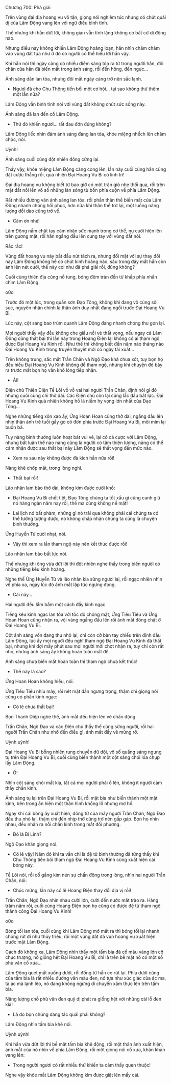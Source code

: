 




Chương 700: Phá giải


Trên vùng đại địa hoang vu vô tận, giọng nói nghiêm túc nhưng có chút quái dị của Lâm Động vang lên với ngữ điều bình tĩnh.

Thế nhưng khi hắn dứt lời, không gian vẫn tĩnh lặng không có bất cứ dị động nào.

Nhưng điều này không khiến Lâm Động hoảng loạn, hắn nhìn chăm chăm vào vùng đất tựa như ở đó có người có thể hiểu lời hắn vậy.

Khi hắn nói thì ngày càng có nhiều điểm sáng tỏa ra từ trong người hắn, đôi chân của hắn đã biến mất trong ánh sáng, rồi đến hông, đến ngực…

Ánh sáng dần lan tỏa, nhưng đôi mắt ngày càng trở nên sắc lạnh.

- Ngươi đã cho Chu Thông tiền bối một cơ hội… tại sao không thử thêm một lần nữa?

Lâm Động vẫn bình tĩnh nói với vùng đất không chút sức sống này.

Ánh sáng đã lan đến cổ Lâm Động.

- Thứ đó khiến ngươi… rất đau đớn đúng không?

Lâm Động liếc nhìn đám ánh sáng đang lan tỏa, khóe miệng nhếch lên châm chọc, nói.

Uỳnh!

Ánh sáng cuối cùng đột nhiên đông cứng lại.

Thấy vậy, khóe miệng Lâm Động càng cong lên, lần này cuối cùng hắn cũng đặt cược thắng rồi, quả nhiên Đại Hoang Vu Bi có linh trí!

Đại địa hoang vu không biết từ bao giờ có một trận gió nhẹ thổi qua, rồi trên mặt đất nổi lên vô số những làn sóng từ bốn phía cuộn về phía Lâm Động.

Rất nhiều đường vân ánh sáng lan tỏa, rồi phần thân thể biến mất của Lâm Động nhanh chóng hồi phục, hơn nữa khi thân thể trở lại, một luồng năng lượng dồi dào cũng trở về.

- Cảm ơn nhé!

Lâm Động nắm chặt tay cảm nhận sức mạnh trong cơ thể, nụ cười hiện lên trên gương mặt, rồi hắn ngẩng đầu lên cung tay với vùng đất nói.

Rắc rắc!

Vùng đất hoang vu này bắt đầu nứt tách ra, nhưng đối mặt với sự thay đổi này Lâm Động không hề có chút kinh hoàng nào, sâu trong đáy mắt hắn còn ánh lên nét cười, thế này coi như đã phá giải rồi, đúng không?

Cuối cùng thiên địa cũng nổ tung, bóng đêm tràn đến từ khắp phía nhấn chìm Lâm Động.

o0o

Trước đó một lúc, trong quần sơn Đạo Tông, không khí đang vô cùng sôi sục, nguyên nhân chính là thân ảnh duy nhất đang ngồi trước Đại Hoang Vu Bi.

Lúc này, cột sáng bao trùm quanh Lâm Động đang nhanh chóng thu gọn lại.

Mọi người thấy vậy đều không che giấu nổi vẻ thất vọng, nếu ngay cả Lâm Động cũng thất bại thì lần này trong Hoang Điện lại không có ai tham ngộ được Đại Hoang Vu Kinh rồi. Như thế thì không biết đến năm nào tháng nào Đại Hoang Vu Kinh trong truyền thuyết mới có ngày tái xuất…

Trên không trung, sắc mặt Trần Chân và Ngộ Đạo khá chua xót, tuy bọn họ đều hiểu Đại Hoang Vu Kinh không dễ tham ngộ, nhưng khi chuyện đó bày ra trước mắt bọn họ vẫn khó lòng tiếp nhận.

- Ài!

Điện chủ Thiên Điện Tề Lôi vỗ vỗ vai hai người Trần Chân, định nói gì đó nhưng cuối cùng chỉ thở dài. Các Điện chủ còn lại cũng lắc đầu bất lực. Đại Hoang Vu Kinh quả nhiên không hổ là niềm hy vọng lớn nhất của Đạo Tông…

Nghe những tiếng xôn xao ấy, Ứng Hoan Hoan cũng thở dài, ngẩng đầu lên nhìn thân ảnh trẻ tuổi gầy gò cô đơn phía trước Đại Hoang Vu Bi, môi mím lại buồn bã.

Tuy nàng bình thường luôn hoạt bát vui vẻ, lại có cá cược với Lâm Động, nhưng bất luận thế nào nàng cũng là người có tâm thiện lương, nàng có thể cảm nhận được sau thất bại này Lâm Động sẽ thất vọng đến mức nào.

- Xem ra sau này không được đả kích hắn nữa rồi!

Nàng khẽ chớp mắt, trong lòng nghĩ.

- Thất bại rồi!

Lão nhân lam bào thở dài, không kìm được cười khổ:

- Đại Hoang Vu Bi chết tiệt, Đạo Tông chúng ta tốt xấu gì cũng canh giữ nó hàng ngàn năm nay rồi, thế mà cũng không nể mặt!

- Lai lịch nó bất phàm, những gì nó trải qua không phải cái chúng ta có thể tưởng tượng được, nó không chấp nhận chúng ta cũng là chuyện bình thường.

Ứng Huyền Tử cười nhạt, nói.

- Vậy thì xem ra lần tham ngộ này nên kết thúc được rồi!

Lão nhân lam bào bất lực nói.

Thế nhưng khi ông vừa dứt lời thì đột nhiên nghe thấy trong biển người có những tiếng kêu kinh hoàng.

Nghe thế Ứng Huyền Tử và lão nhân kia sững người lại, rồi ngạc nhiên nhìn về phía xa, ngay lúc đó ánh mắt lập tức ngưng đọng.

- Cái này…

Hai người đều lẩm bẩm một cách đầy kinh ngạc.

Tiếng kêu kinh ngạc lan tỏa với tốc độ chóng mặt, Ứng Tiếu Tiếu và Ứng Hoan Hoan cũng nhận ra, vội vàng ngẩng đầu lên rồi ánh mắt đóng chặt ở Đại Hoang Vu Bi.

Cột ánh sáng vốn đang thu nhỏ lại, chỉ còn cỡ bàn tay chiếu trên đỉnh đầu Lâm Động, lúc ấy mọi người đều nghĩ tham ngộ Đại Hoang Vu Kinh đã thất bại, nhưng khi đợi mấy phút sau mọi người mới chợt nhận ra, tuy chỉ còn rất nhỏ, nhưng ánh sáng ấy không hoàn toàn mất đi!

Ánh sáng chưa biến mất hoàn toàn thì tham ngộ chưa kết thúc!

- Thế này là sao?

Ứng Hoan Hoan không hiểu, nói.

Ứng Tiếu Tiếu nhíu mày, rồi nét mặt dần ngưng trọng, thậm chí giọng nói cũng có phần kinh ngạc:

- Có lẽ chưa thất bại!

Bọn Thanh Diệp nghe thế, ánh mắt đều hiện lên vẻ chấn động.

Trần Chân, Ngộ Đạo và các Điện chủ thấy thế cũng sững người, rồi hai người Trần Chân như nhớ đến điều gì, ánh mắt đầy vẻ mừng rỡ.

Uỳnh uỳnh!

Đại Hoang Vu Bi bỗng nhiên rung chuyển dữ dội, vô số quầng sáng ngưng tụ trên Đại Hoang Vu Bi, cuối cùng biến thành một cột sáng chói lóa chụp lấy Lâm Động.

- Ồ!

Nhìn cột sáng chói mắt kia, tất cả mọi người phải ồ lên, không ít người cảm thấy chấn kinh.

Ánh sáng tụ lại trên Đại Hoang Vu Bi, rồi mặt bia như biến thành một mặt kính, bên trong ẩn hiện một thân hình khổng lồ nhưng mơ hồ.

Ngay khi cái bóng ấy xuất hiện, đồng tử của mấy người Trần Chân, Ngộ Đạo đều thu nhỏ lại, thậm chí đến nhịp thở cũng trở nên gấp gáp. Bọn họ nhìn nhau, đều nhận ra nỗi chấn kinh trong mắt đối phương.

- Đó là Bi Linh?

Ngộ Đạo khàn giọng nói.

- Có lẽ vậy! Năm đó khi ta vẫn chỉ là đệ tử bình thường đã từng thấy khi Chu Thông tiền bối tham ngộ Đại Hoang Vu Kinh cũng xuất hiện cái bóng này.

Tề Lôi nói, rồi cố gắng kìm nén sự chấn động trong lòng, nhìn hai người Trần Chân, nói:

- Chúc mừng, lần này có lẽ Hoang Điện thay đổi địa vị rồi!

Trần Chân, Ngộ Đạo nhìn nhau cười lớn, cười đến nước mắt trào ra. Hàng trăm năm rồi, cuối cùng Hoang Điện bọn họ cũng có được đệ tử tham ngộ thành công Đại Hoang Vu Kinh!

o0o

Bóng tối lan tỏa, cuối cùng khi Lâm Động mở mắt ra thì bóng tối lại nhanh chóng rút đi như thủy triều, rồi một vùng đất đá vụn hoang vu xuất hiện trước mặt Lâm Động.

Cách đó không xa, Lâm Động nhìn thấy một tấm bia đá cổ màu vàng lớn cỡ chục trượng, nó giống hệt Đại Hoang Vu Bi, chỉ là trên bề mặt nó có một số phù văn cổ xưa…

Lâm Động quét mắt xuống dưới, rồi đồng tử hắn co rút lại. Phía dưới cùng của tấm bia là rất nhiều đường vân màu đen, nó tựa như xúc giác của ác ma, tà ác mà lạnh lẽo, nó đang không ngừng di chuyển xâm thực lên trên tấm bia.

Năng lượng chỗ phù văn đen quỷ dị phát ra giống hệt với những cái lỗ đen kia!

- Là do bọn chúng đang tác quái phải không?

Lâm Động nhìn tấm bia khẽ nói.

Uỳnh uỳnh!

Khi hắn vừa dứt lời thì bề mặt tấm bia khẽ động, rồi một thân ảnh xuất hiện, ánh mắt của nó nhìn về phía Lâm Động, rồi một giọng nói cổ xưa, khàn khàn vang lên:

- Trong người ngươi có rất nhiều thứ khiến ta cảm thấy quen thuộc!

Nghe vậy khóe mắt Lâm Động không kìm được giật lên mấy cái.




